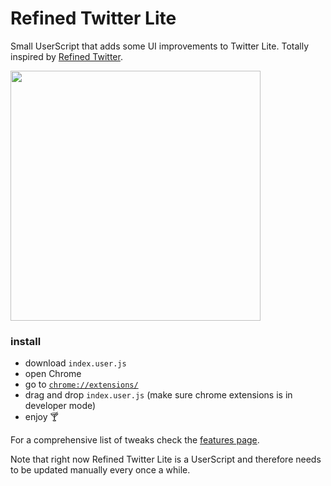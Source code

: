 # Refined Twitter Lite

Small UserScript that adds some UI improvements to Twitter Lite. Totally inspired by [Refined Twitter](https://github.com/sindresorhus/refined-twitter).

<img height="400" alt="" src="https://user-images.githubusercontent.com/711311/51304651-02909a80-1a39-11e9-9d50-a8727df003e2.png" role="presentation">

### install

* download `index.user.js`
* open Chrome
* go to [`chrome://extensions/`](chrome://extensions/)
* drag and drop `index.user.js` (make sure chrome extensions is in developer mode)
* enjoy 🍸

For a comprehensive list of tweaks check the [features page](./FEATURES.md).

Note that right now Refined Twitter Lite is a UserScript and therefore needs to be updated manually every once a while.
